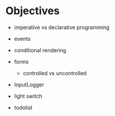 # Objectives
- imperative vs declarative programming
- events
- conditional rendering
- forms
  - controlled vs uncontrolled

- InputLogger
- light switch
- todolist